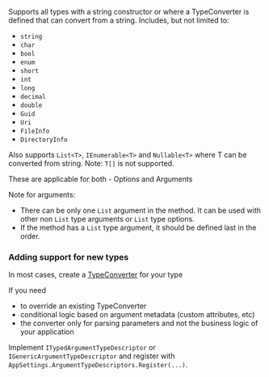 Supports all types with a string constructor or where a TypeConverter is defined that can convert from a string.  Includes, but not limited to:

- `string`
- `char`
- `bool`
- `enum`
- `short`
- `int`
- `long`
- `decimal`
- `double`
- `Guid`
- `Uri`
- `FileInfo`
- `DirectoryInfo`

Also supports `List<T>`, `IEnumerable<T>` and `Nullable<T>` where T can be converted from string.  Note: `T[]` is not supported.

These are applicable for both - Options and Arguments

Note for arguments: 
- There can be only one `List` argument in the method. It can be used with other non `List` type arguments or `List` type options.
- If the method has a `List` type argument, it should be defined last in the order.

### Adding support for new types

In most cases, create a [TypeConverter](https://docs.microsoft.com/en-us/dotnet/api/system.componentmodel.typeconverter?view=netframework-4.8) for your type

If you need 

- to override an existing TypeConverter
- conditional logic based on argument metadata (custom attributes, etc)
- the converter only for parsing parameters and not the business logic of your application

Implement `ITypedArgumentTypeDescriptor` or `IGenericArgumentTypeDescriptor` and register with `AppSettings.ArgumentTypeDescriptors.Register(...)`.